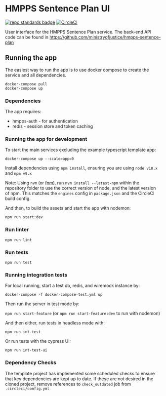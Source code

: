 # HMPPS Sentence Plan UI
[![repo standards badge](https://img.shields.io/badge/dynamic/json?color=blue&style=flat&logo=github&label=MoJ%20Compliant&query=%24.result&url=https%3A%2F%2Foperations-engineering-reports.cloud-platform.service.justice.gov.uk%2Fapi%2Fv1%2Fcompliant_public_repositories%2Fhmpps-sentence-plan-ui)](https://operations-engineering-reports.cloud-platform.service.justice.gov.uk/public-github-repositories.html#hmpps-sentence-plan-ui "Link to report")
[![CircleCI](https://circleci.com/gh/ministryofjustice/hmpps-sentence-plan-ui/tree/main.svg?style=svg)](https://circleci.com/gh/ministryofjustice/hmpps-sentence-plan-ui)

User interface for the HMPPS Sentence Plan service.
The back-end API code can be found in https://github.com/ministryofjustice/hmpps-sentence-plan

## Running the app
The easiest way to run the app is to use docker compose to create the service and all dependencies. 

```shell
docker-compose pull
docker-compose up
```

### Dependencies
The app requires: 
* hmpps-auth - for authentication
* redis - session store and token caching

### Running the app for development

To start the main services excluding the example typescript template app: 

```shell
docker-compose up --scale=app=0
```

Install dependencies using `npm install`, ensuring you are using `node v18.x` and `npm v9.x`

Note: Using `nvm` (or [fnm](https://github.com/Schniz/fnm)), run `nvm install --latest-npm` within the repository folder to use the correct version of node, and the latest version of npm. This matches the `engines` config in `package.json` and the CircleCI build config.

And then, to build the assets and start the app with nodemon:

`npm run start:dev`

### Run linter

`npm run lint`

### Run tests

`npm run test`

### Running integration tests

For local running, start a test db, redis, and wiremock instance by:

`docker-compose -f docker-compose-test.yml up`

Then run the server in test mode by:

`npm run start-feature` (or `npm run start-feature:dev` to run with nodemon)

And then either, run tests in headless mode with:

`npm run int-test`
 
Or run tests with the cypress UI:

`npm run int-test-ui`


### Dependency Checks

The template project has implemented some scheduled checks to ensure that key dependencies are kept up to date.
If these are not desired in the cloned project, remove references to `check_outdated` job from `.circleci/config.yml`
